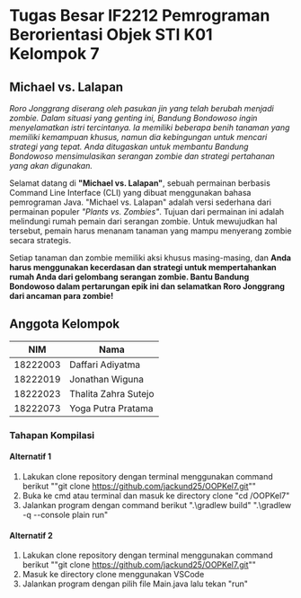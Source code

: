 # Tugas Besar IF2212 Pemrograman Berorientasi Objek STI K01 Kelompok 7

## **Michael vs. Lalapan**

*Roro Jonggrang diserang oleh pasukan jin yang telah berubah menjadi zombie. Dalam situasi yang genting ini, Bandung Bondowoso ingin menyelamatkan istri tercintanya. Ia memiliki beberapa benih tanaman yang memiliki kemampuan khusus, namun dia kebingungan untuk mencari strategi yang tepat. Anda ditugaskan untuk membantu Bandung Bondowoso mensimulasikan serangan zombie dan strategi pertahanan yang akan digunakan.*

Selamat datang di **"Michael vs. Lalapan"**, sebuah permainan berbasis Command Line Interface (CLI) yang dibuat menggunakan bahasa pemrograman Java. "Michael vs. Lalapan" adalah versi sederhana dari permainan populer *"Plants vs. Zombies"*. Tujuan dari permainan ini adalah melindungi rumah pemain dari serangan zombie. Untuk mewujudkan hal tersebut, pemain harus menanam tanaman yang mampu menyerang zombie secara strategis.

Setiap tanaman dan zombie memiliki aksi khusus masing-masing, dan **Anda harus menggunakan kecerdasan dan strategi untuk mempertahankan rumah Anda dari gelombang serangan zombie. Bantu Bandung Bondowoso dalam pertarungan epik ini dan selamatkan Roro Jonggrang dari ancaman para zombie!**

## **Anggota Kelompok**

| NIM      | Nama                 |
| -------- | -------------------- |
| 18222003 | Daffari Adiyatma     |
| 18222019 | Jonathan Wiguna      |
| 18222023 | Thalita Zahra Sutejo |
| 18222073 | Yoga Putra Pratama   |

### **Tahapan Kompilasi**

#### Alternatif 1

1. Lakukan clone repository dengan terminal menggunakan command berikut ""git clone https://github.com/jackund25/OOPKel7.git""
2. Buka ke cmd atau terminal dan masuk ke directory clone
   "cd <lokasi directory>/OOPKel7"
3. Jalankan program dengan command berikut
   ".\gradlew build"
   ".\gradlew -q --console plain run"

#### Alternatif 2

1. Lakukan clone repository dengan terminal menggunakan command berikut ""git clone https://github.com/jackund25/OOPKel7.git""
2. Masuk ke directory clone menggunakan VSCode
3. Jalankan program dengan pilih file Main.java lalu tekan "run"
